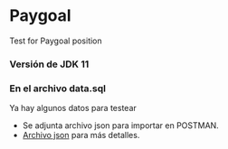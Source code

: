 # Paygoal
Test for Paygoal position

### Versión de JDK 11

### En el archivo data.sql 

Ya hay algunos datos para testear

* Se adjunta archivo json para importar en POSTMAN.
* [Archivo json](https://github.com/brunotarditi/paygoal) para más detalles.

